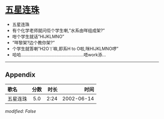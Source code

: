 # [五星连珠](https://music.163.com/song?id=67043)

* 五星连珠
* 有个化学老师就问佢个学生喇,”水系由咩组成架?”
* 咁个学生就话”HIJKLMNO”
* ”咩黎架?边个教你架?”
* 个学生就答喇”H2O丫嘛,即系H to O啦,咪HIJKLMNO啰”
* 哈哈……………………………………………唔work添…


---

## Appendix

|歌名|分数|时长|时间|
|:---|:---:|---:|---:|
|五星连珠|5.0|2:24|2002-06-14

*modified: False*